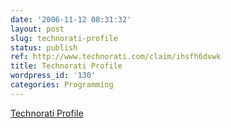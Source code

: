 ```yaml
---
date: '2006-11-12 08:31:32'
layout: post
slug: technorati-profile
status: publish
ref: http://www.technorati.com/claim/ihsfh6dvwk
title: Technorati Profile
wordpress_id: '130'
categories: Programming
---
```


[Technorati Profile](http://www.technorati.com/claim/ihsfh6dvwk)
